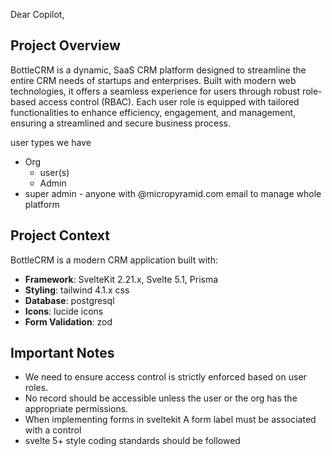 Dear Copilot,

## Project Overview

BottleCRM is a dynamic, SaaS CRM platform designed to streamline the entire CRM needs of startups and enterprises. Built with modern web technologies, it offers a seamless experience for users through robust role-based access control (RBAC). Each user role is equipped with tailored functionalities to enhance efficiency, engagement, and management, ensuring a streamlined and secure business process.

user types we have
    
-   Org
    -   user(s)
    -   Admin
-   super admin - anyone with @micropyramid.com email to manage whole platform

## Project Context

BottleCRM is a modern CRM application built with:
- **Framework**: SvelteKit 2.21.x, Svelte 5.1, Prisma
- **Styling**: tailwind 4.1.x css
- **Database**: postgresql
- **Icons**: lucide icons
- **Form Validation**: zod

## Important Notes
- We need to ensure access control is strictly enforced based on user roles.
- No record should be accessible unless the user or the org has the appropriate permissions.
- When implementing forms in sveltekit A form label must be associated with a control
- svelte 5+ style coding standards should be followed